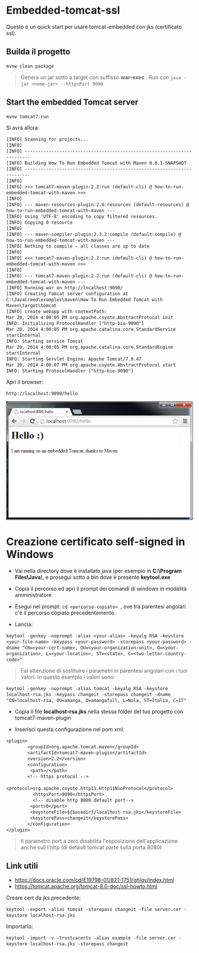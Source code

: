 # Embedded-tomcat-ssl

Questo è un quick start per usare tomcat-embedded con jks (certificato ssl).


## Builda il progetto

```
mvnw clean package
```

> Genera un jar sotto a target con suffisso **war-exec** . Run con ```java -jar <nome-jar> --httpsPort 9090```

## Start the embedded Tomcat server

```
mvnw tomcat7:run
```

Si avrà allora:

```
[INFO] Scanning for projects...
[INFO]
[INFO] ------------------------------------------------------------------------
[INFO] Building How To Run Embedded Tomcat with Maven 0.0.1-SNAPSHOT
[INFO] ------------------------------------------------------------------------
[INFO]
[INFO] >>> tomcat7-maven-plugin:2.2:run (default-cli) @ how-to-run-embedded-tomcat-with-maven >>>
[INFO]
[INFO] --- maven-resources-plugin:2.6:resources (default-resources) @ how-to-run-embedded-tomcat-with-maven ---
[INFO] Using 'UTF-8' encoding to copy filtered resources.
[INFO] Copying 0 resource
[INFO]
[INFO] --- maven-compiler-plugin:2.3.2:compile (default-compile) @ how-to-run-embedded-tomcat-with-maven ---
[INFO] Nothing to compile - all classes are up to date
[INFO]
[INFO] <<< tomcat7-maven-plugin:2.2:run (default-cli) @ how-to-run-embedded-tomcat-with-maven <<<
[INFO]
[INFO] --- tomcat7-maven-plugin:2.2:run (default-cli) @ how-to-run-embedded-tomcat-with-maven ---
[INFO] Running war on http://localhost:9090/
[INFO] Creating Tomcat server configuration at C:\JavaCreed\examples\maven\How To Run Embedded Tomcat with Maven\target\tomcat
[INFO] create webapp with contextPath:
Mar 20, 2014 4:00:05 PM org.apache.coyote.AbstractProtocol init
INFO: Initializing ProtocolHandler ["http-bio-9090"]
Mar 20, 2014 4:00:05 PM org.apache.catalina.core.StandardService startInternal
INFO: Starting service Tomcat
Mar 20, 2014 4:00:05 PM org.apache.catalina.core.StandardEngine startInternal
INFO: Starting Servlet Engine: Apache Tomcat/7.0.47
Mar 20, 2014 4:00:07 PM org.apache.coyote.AbstractProtocol start
INFO: Starting ProtocolHandler ["http-bio-9090"]
```


Apri il browser:

```
http://localhost:9090/hello
```

![Embedded Tomcat](img/Embedded-Tomcat.png)


# Creazione certificato self-signed in Windows

* Vai nella directory dove è installato java (per esempio in **C:\Program Files\Java**), e prosegui sotto a bin dove è presente **keytool.exe**

* Copia il percorso ed apri il prompt dei comandi di windows in modalità amministratore

* Esegui nel prompt: ```cd <percorso-copiato> ```, ove tra parentesi angolari c'è il percorso copiato precedentemente.

* Lancia:

```
keytool -genkey -noprompt -alias <your-alias> -keyalg RSA -keystore <your-file-name> -keypass <your-password> -storepass <your-password> -dname "CN=<your-cert-name>, OU=<your-organization-unit>, O=<your-organization>, L=<your-location>, ST=<state>, C=<two-letter-country-code>"
```

> Fai attenzione di sostituire i parametri in parentesi angolari con i tuoi valori. In questo esempio i valori sono:
```
keytool -genkey -noprompt -alias tomcat -keyalg RSA -keystore localhost-rsa.jks -keypass changeit -storepass changeit -dname "CN=localhost-rsa, OU=amanga, O=amangafull, L=Nola, ST=Italia, C=IT"
```

* Copia il file **localhost-rsa.jks** nella stessa folder del tuo progetto con tomcat7-maven-plugin

* Inserisci questa configurazione nel pom.xml:

```
<plugin>
        <groupId>org.apache.tomcat.maven</groupId>
        <artifactId>tomcat7-maven-plugin</artifactId>
        <version>2.2</version>
        <configuration>
         <path>/</path>
		<!-- https protocol -->
		 <protocol>org.apache.coyote.http11.Http11NioProtocol</protocol>
		  <httpsPort>9090</httpsPort>
		  <!-- disable http 8080 default port-->
		 <port>0</port>
         <keystoreFile>${basedir}/localhost-rsa.jks</keystoreFile>
         <keystorePass>changeit</keystorePass>
        </configuration>
</plugin>

```

> Il parametro port a zero disabilita l'esposizione dell'applicazione anche sull l'http (di default tomcat parte sulla porta 8080)


## Link utili

* https://docs.oracle.com/cd/E19798-01/821-1751/ghlgv/index.html
* https://tomcat.apache.org/tomcat-8.0-doc/ssl-howto.html

Creare cert da jks precedente:

```
keytool -export -alias tomcat -storepass changeit -file server.cer -keystore localhost-rsa.jks
```

Importarlo:
```
keytool -import -v -trustcacerts -alias example -file server.cer -keystore localhost-rsa.jks -storepass changeit
```

